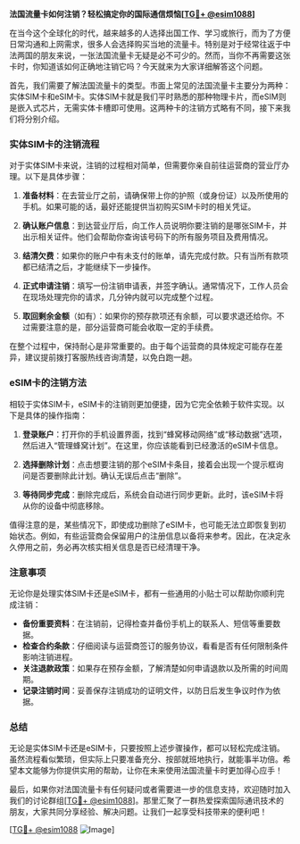 **法国流量卡如何注销？轻松搞定你的国际通信烦恼[[TG💪+ @esim1088](https://t.me/s/esim1088)]**

在当今这个全球化的时代，越来越多的人选择出国工作、学习或旅行，而为了方便日常沟通和上网需求，很多人会选择购买当地的流量卡。特别是对于经常往返于中法两国的朋友来说，一张法国流量卡无疑是必不可少的。然而，当你不再需要这张卡时，你知道该如何正确地注销它吗？今天就来为大家详细解答这个问题。

首先，我们需要了解法国流量卡的类型。市面上常见的法国流量卡主要分为两种：实体SIM卡和eSIM卡。实体SIM卡就是我们平时熟悉的那种物理卡片，而eSIM则是嵌入式芯片，无需实体卡槽即可使用。这两种卡的注销方式略有不同，接下来我们将分别介绍。

### 实体SIM卡的注销流程

对于实体SIM卡来说，注销的过程相对简单，但需要你亲自前往运营商的营业厅办理。以下是具体步骤：

1. **准备材料**：在去营业厅之前，请确保带上你的护照（或身份证）以及所使用的手机。如果可能的话，最好还能提供当初购买SIM卡时的相关凭证。

2. **确认账户信息**：到达营业厅后，向工作人员说明你要注销的是哪张SIM卡，并出示相关证件。他们会帮助你查询该号码下的所有服务项目及费用情况。

3. **结清欠费**：如果你的账户中有未支付的账单，请先完成付款。只有当所有款项都已结清之后，才能继续下一步操作。

4. **正式申请注销**：填写一份注销申请表，并签字确认。通常情况下，工作人员会在现场处理完你的请求，几分钟内就可以完成整个过程。

5. **取回剩余金额**（如有）：如果你的预存款项还有余额，可以要求退还给你。不过需要注意的是，部分运营商可能会收取一定的手续费。

在整个过程中，保持耐心是非常重要的。由于每个运营商的具体规定可能存在差异，建议提前拨打客服热线咨询清楚，以免白跑一趟。

### eSIM卡的注销方法

相较于实体SIM卡，eSIM卡的注销则更加便捷，因为它完全依赖于软件实现。以下是具体的操作指南：

1. **登录账户**：打开你的手机设置界面，找到“蜂窝移动网络”或“移动数据”选项，然后进入“管理蜂窝计划”。在这里，你应该能看到已经激活的eSIM卡信息。

2. **选择删除计划**：点击想要注销的那个eSIM卡条目，接着会出现一个提示框询问是否要删除此计划。确认无误后点击“删除”。

3. **等待同步完成**：删除完成后，系统会自动进行同步更新。此时，该eSIM卡将从你的设备中彻底移除。

值得注意的是，某些情况下，即使成功删除了eSIM卡，也可能无法立即恢复到初始状态。例如，有些运营商会保留用户的注册信息以备将来参考。因此，在决定永久停用之前，务必再次核实相关信息是否已经清理干净。

### 注意事项

无论你是处理实体SIM卡还是eSIM卡，都有一些通用的小贴士可以帮助你顺利完成注销：

- **备份重要资料**：在注销前，记得检查并备份手机上的联系人、短信等重要数据。
- **检查合约条款**：仔细阅读与运营商签订的服务协议，看看是否有任何限制条件影响注销进程。
- **关注退款政策**：如果存在预存金额，了解清楚如何申请退款以及所需的时间周期。
- **记录注销时间**：妥善保存注销成功的证明文件，以防日后发生争议时作为依据。

### 总结

无论是实体SIM卡还是eSIM卡，只要按照上述步骤操作，都可以轻松完成注销。虽然流程看似繁琐，但实际上只要准备充分、按部就班地执行，就能事半功倍。希望本文能够为你提供实用的帮助，让你在未来使用法国流量卡时更加得心应手！

最后，如果你对法国流量卡有任何疑问或者需要进一步的信息支持，欢迎随时加入我们的讨论群组[[TG💪+ @esim1088](https://t.me/s/esim1088)]。那里汇聚了一群热爱探索国际通讯技术的朋友，大家共同分享经验、解决问题。让我们一起享受科技带来的便利吧！

[[TG💪+ @esim1088](https://t.me/s/esim1088) ![Image](https://i.postimg.cc/4NQfJmqS/Snipaste-2025-05-13-00-14-12.png)]